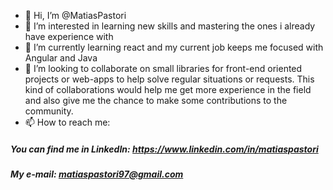 - 👋 Hi, I’m @MatiasPastori
- 👀 I’m interested in learning new skills and mastering the ones i already have experience with
- 🌱 I’m currently learning react and my current job keeps me focused with Angular and Java
- 💞️ I’m looking to collaborate on small libraries for front-end oriented projects or web-apps to help solve regular situations or requests. This kind of collaborations would help me
get more experience in the field and also give me the chance to make some contributions to the community.
- 📫 How to reach me:

##### You can find me in LinkedIn: https://www.linkedin.com/in/matiaspastori
##### My e-mail: matiaspastori97@gmail.com

<!---
MatiasPastori/MatiasPastori is a ✨ special ✨ repository because its `README.md` (this file) appears on your GitHub profile.
You can click the Preview link to take a look at your changes.
--->
